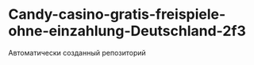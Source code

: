 # Candy-casino-gratis-freispiele-ohne-einzahlung-Deutschland-2f3
Автоматически созданный репозиторий
